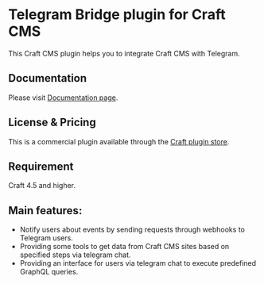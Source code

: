 # Telegram Bridge plugin for Craft CMS
This Craft CMS plugin helps you to integrate Craft CMS with Telegram.

## Documentation
Please visit [Documentation page](https://github.com/vnali/craft-telegram-bridge-docs/blob/main/README.md).

## License & Pricing
This is a commercial plugin available through the [Craft plugin store](https://plugins.craftcms.com/telegram-bridge?craft4).

## Requirement
Craft 4.5 and higher.

## Main features:
- Notify users about events by sending requests through webhooks to Telegram users.
- Providing some tools to get data from Craft CMS sites based on specified steps via telegram chat.
- Providing an interface for users via telegram chat to execute predefined GraphQL queries.